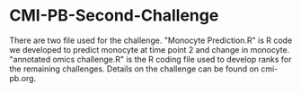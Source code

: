 # CMI-PB-Second-Challenge

There are two file used for the challenge. "Monocyte Prediction.R" is R code we developed to predict monocyte at time point 2 and change in monocyte. "annotated omics challenge.R" is the R coding file used to develop ranks for the remaining challenges. Details on the challenge can be found on cmi-pb.org.
